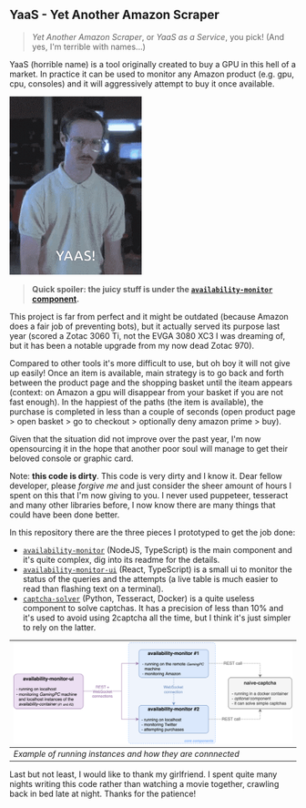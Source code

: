 YaaS - Yet Another Amazon Scraper
---------------------------------
> _Yet Another Amazon Scraper_, or _YaaS as a Service_, you pick! (And yes, I'm terrible with names...)

YaaS (horrible name) is a tool originally created to buy a GPU in this hell of a market. In practice it can be used to monitor any Amazon product (e.g. gpu, cpu, consoles) and it will aggressively attempt to buy it once available.

![YAAS](./images/yaas-white-small.gif)

> **Quick spoiler: the juicy stuff is under the [`availability-monitor` component](./availability-monitor/).**

This project is far from perfect and it might be outdated (because Amazon does a fair job of preventing bots), but it actually served its purpose last year (scored a Zotac 3060 Ti, not the EVGA 3080 XC3 I was dreaming of, but it has been a notable upgrade from my now dead Zotac 970).

Compared to other tools it's more difficult to use, but oh boy it will not give up easily! Once an item is available, main strategy is to go back and forth between the product page and the shopping basket until the iteam appears (context: on Amazon a gpu will disappear from your basket if you are not fast enough). In the happiest of the paths (the item is available), the purchase is completed in less than a couple of seconds (open product page > open basket > go to checkout > optionally deny amazon prime > buy).

Given that the situation did not improve over the past year, I'm now opensourcing it in the hope that another poor soul will manage to get their beloved console or graphic card.

Note: **this code is dirty**. This code is very dirty and I know it. Dear fellow developer, please _forgive me_ and just consider the sheer amount of hours I spent on this that I'm now giving to you. I never used puppeteer, tesseract and many other libraries before, I now know there are many things that could have been done better.

In this repository there are the three pieces I prototyped to get the job done:
 - [`availability-monitor`](./availability-monitor/) (NodeJS, TypeScript) is the main component and it's quite complex, dig into its readme for the details.
 - [`availability-monitor-ui`](./availability-monitor-ui/) (React, TypeScript) is a small ui to monitor the status of the queries and the attempts (a live table is much easier to read than flashing text on a terminal).
 - [`captcha-solver`](./captcha-solver/) (Python, Tesseract, Docker) is a quite useless component to solve captchas. It has a precision of less than 10% and it's used to avoid using 2captcha all the time, but I think it's just simpler to rely on the latter.

| ![Overview](./images/running-instances.png) |
| --- |
| _Example of running instances and how they are connnected_ |


Last but not least, I would like to thank my girlfriend. I spent quite many nights writing this code rather than watching a movie together, crawling back in bed late at night. Thanks for the patience!